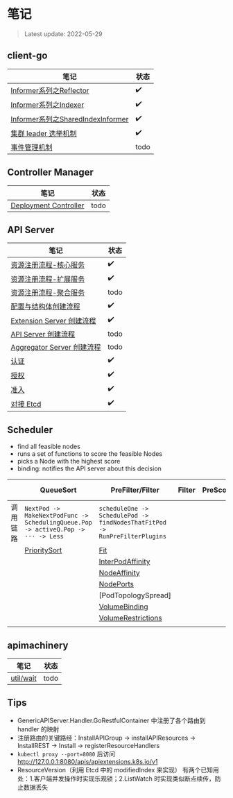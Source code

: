 # 笔记
> Latest update: 2022-05-29

## client-go

| 笔记                                                                                                   | 状态                 |
|------------------------------------------------------------------------------------------------------|--------------------|
| [Informer系列之Reflector](./staging/src/k8s.io/client-go/tools/cache/reflector_note.md)                 | :heavy_check_mark: |
| [Informer系列之Indexer](./staging/src/k8s.io/client-go/tools/cache/index_note.md)                       | :heavy_check_mark: |
| [Informer系列之SharedIndexInformer](./staging/src/k8s.io/client-go/tools/cache/shared_informer_note.md) | :heavy_check_mark: |
| [集群 leader 选举机制](./staging/src/k8s.io/client-go/tools/leaderelection/note.md)                        | :heavy_check_mark: |
| [事件管理机制]()                                                                                           | todo               |

## Controller Manager

| 笔记                                                           | 状态   |
|--------------------------------------------------------------|------|
| [Deployment Controller](./pkg/controller/deployment/note.md) | todo |

## API Server

| 笔记                                                                                          | 状态                 |
|---------------------------------------------------------------------------------------------|--------------------|
| [资源注册流程-核心服务](./pkg/api/legacyscheme/note.md)                                               | :heavy_check_mark: |
| [资源注册流程-扩展服务](./staging/src/k8s.io/apiextensions-apiserver/pkg/apiserver/note.md)           | :heavy_check_mark: |
| [资源注册流程-聚合服务](./staging/src/k8s.io/kube-aggregator/pkg/apiserver/scheme/note.md)️           | todo               |
| [配置与结构体创建流程](./cmd/kube-apiserver/app/note.md)                                              | :heavy_check_mark: |
| [Extension Server 创建流程](./staging/src/k8s.io/apiextensions-apiserver/pkg/apiserver/note.md) | :heavy_check_mark: |
| [API Server 创建流程](./pkg/controlplane/note.md)                                               | todo               |
| [Aggregator Server 创建流程](./staging/src/k8s.io/kube-aggregator/pkg/apiserver/note.md)        | todo               |
| [认证](./staging/src/k8s.io/apiserver/pkg/endpoints/filters/authentication_note.md)           | :heavy_check_mark: |
| [授权](./staging/src/k8s.io/apiserver/pkg/endpoints/filters/authorization_note.md)            | :heavy_check_mark: |
| [准入](./staging/src/k8s.io/apiserver/pkg/admission/note.md)                                  | :heavy_check_mark: |
| [对接 Etcd](./staging/src/k8s.io/apiserver/pkg/registry/note.md)                              | :heavy_check_mark: |

## Scheduler

* find all feasible nodes
* runs a set of functions to score the feasible Nodes
* picks a Node with the highest score
* binding: notifies the API server about this decision

|      | QueueSort                                                                         | PreFilter/Filter                                                                                                 | Filter | PreScore | Score | Normalize Score | Reserve | Permit | WaitOnPermit | PreBind | Bind | PostBind |
|------|-----------------------------------------------------------------------------------|------------------------------------------------------------------------------------------------------------------|--------|----------|-------|-----------------|---------|--------|--------------|---------|------|----------|
| 调用链路 | `NextPod -> MakeNextPodFunc -> SchedulingQueue.Pop -> activeQ.Pop -> ··· -> Less` | `scheduleOne -> SchedulePod -> findNodesThatFitPod -> RunPreFilterPlugins`                                       |        |          |       |                 |         |        |              |         |      |          |
|      | [PrioritySort](./pkg/scheduler/framework/plugins/queuesort/note.md)               | [Fit](./pkg/scheduler/framework/plugins/noderesources/fit_prefilter_filter_note.md)                              |        |          |       |                 |         |        |              |         |      |          |
|      |                                                                                   | [InterPodAffinity](./pkg/scheduler/framework/plugins/interpodaffinity/interpodaffinity_prefilter_filter_note.md) |        |          |       |                 |         |        |              |         |      |          |
|      |                                                                                   | [NodeAffinity](./pkg/scheduler/framework/plugins/nodeaffinity/node_affinity_prefilter_filter_note.md)            |        |          |       |                 |         |        |              |         |      |          |
|      |                                                                                   | [NodePorts](./pkg/scheduler/framework/plugins/nodeports/node_ports_prefilter_filter_note.md)                     |        |          |       |                 |         |        |              |         |      |          |
|      |                                                                                   | [PodTopologySpread]                                                                                              |        |          |       |                 |         |        |              |         |      |          |
|      |                                                                                   | [VolumeBinding](./pkg/scheduler/framework/plugins/volumebinding/prefilter_filter_note.md)                        |        |          |       |                 |         |        |              |         |      |          |
|      |                                                                                   | [VolumeRestrictions](./pkg/scheduler/framework/plugins/volumerestrictions/prefilter_filter_note.md)              |        |          |       |                 |         |        |              |         |      |          |
|      |                                                                                   |                                                                                                                  |        |          |       |                 |         |        |              |         |      |          |

## apimachinery

| 笔记                                                                   | 状态   |
|----------------------------------------------------------------------|------|
| [util/wait](./staging/src/k8s.io/apimachinery/pkg/util/wait/note.md) | todo |

## Tips

* GenericAPIServer.Handler.GoRestfulContainer 中注册了各个路由到 handler 的映射
* 注册路由的关键路经：InstallAPIGroup -> installAPIResources -> InstallREST -> Install -> registerResourceHandlers
* `kubectl proxy --port=8080` 后访问 http://127.0.0.1:8080/apis/apiextensions.k8s.io/v1
* ResourceVersion（利用 Etcd 中的 modifiedIndex 来实现） 有两个已知用处：1.客户端并发操作时实现乐观锁；2.ListWatch 时实现类似断点续传，防止数据丢失